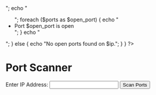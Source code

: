 <?php
if ($_SERVER["REQUEST_METHOD"] == "POST") {
$ip = $_POST["ip"];
$ports = array();

// Scan common ports from 1 to 1024
for ($port = 1; $port <= 1024; $port++) {
$connection = @fsockopen($ip, $port, $errno, $errstr, 1);
if ($connection) {
fclose($connection);
$ports[] = $port;
}
}

if (!empty($ports)) {
echo "Open ports on $ip:<br>";
echo "<ul>";
foreach ($ports as $open_port) {
echo "<li>Port $open_port is open</li>";
}
echo "</ul>";
} else {
echo "No open ports found on $ip.";
}
}
?>

<!DOCTYPE html>
<html>
<head>
<title>Port Scanner</title>
</head>
<body>
<h1>Port Scanner</h1>
<form method="post">
<label for="ip">Enter IP Address:</label>
<input type="text" id="ip" name="ip" required>
<input type="submit" value="Scan Ports">
</form>
</body>
</html>

